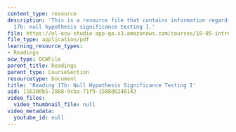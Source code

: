 ```yaml
---
content_type: resource
description: 'This is a resource file that contains information regarding reading
  17b: null hypothesis significance testing I.'
file: https://ol-ocw-studio-app-qa.s3.amazonaws.com/courses/18-05-introduction-to-probability-and-statistics-spring-2014/11b300b528689cba71f91588d6248143_MIT18_05S14_Reading17b.pdf
file_type: application/pdf
learning_resource_types:
- Readings
ocw_type: OCWFile
parent_title: Readings
parent_type: CourseSection
resourcetype: Document
title: 'Reading 17b: Null Hypothesis Significance Testing I'
uid: 11b300b5-2868-9cba-71f9-1588d6248143
video_files:
  video_thumbnail_file: null
video_metadata:
  youtube_id: null
---
```

